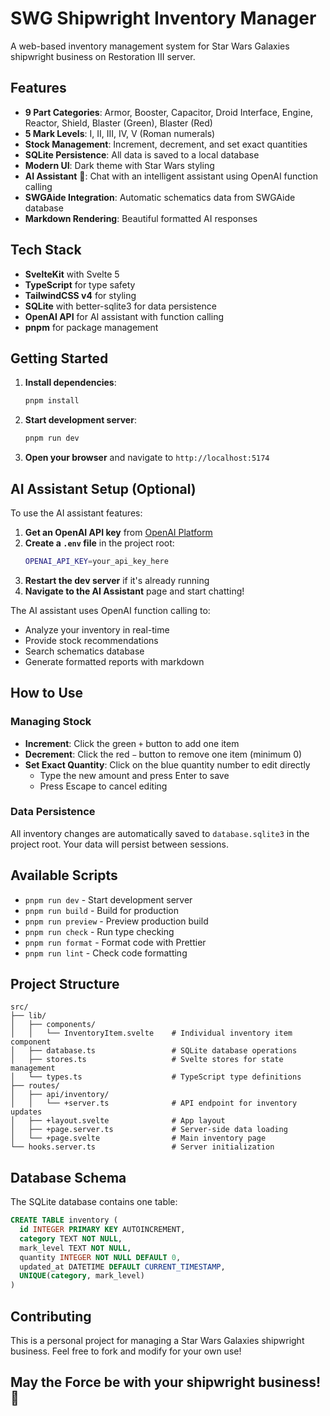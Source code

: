 # SWG Shipwright Inventory Manager

A web-based inventory management system for Star Wars Galaxies shipwright business on Restoration III server.

## Features

- **9 Part Categories**: Armor, Booster, Capacitor, Droid Interface, Engine, Reactor, Shield, Blaster (Green), Blaster (Red)
- **5 Mark Levels**: I, II, III, IV, V (Roman numerals)
- **Stock Management**: Increment, decrement, and set exact quantities
- **SQLite Persistence**: All data is saved to a local database
- **Modern UI**: Dark theme with Star Wars styling
- **AI Assistant** 🤖: Chat with an intelligent assistant using OpenAI function calling
- **SWGAide Integration**: Automatic schematics data from SWGAide database
- **Markdown Rendering**: Beautiful formatted AI responses

## Tech Stack

- **SvelteKit** with Svelte 5
- **TypeScript** for type safety
- **TailwindCSS v4** for styling
- **SQLite** with better-sqlite3 for data persistence
- **OpenAI API** for AI assistant with function calling
- **pnpm** for package management

## Getting Started

1. **Install dependencies**:

   ```bash
   pnpm install
   ```

2. **Start development server**:

   ```bash
   pnpm run dev
   ```

3. **Open your browser** and navigate to `http://localhost:5174`

## AI Assistant Setup (Optional)

To use the AI assistant features:

1. **Get an OpenAI API key** from [OpenAI Platform](https://platform.openai.com/api-keys)
2. **Create a `.env` file** in the project root:
   ```bash
   OPENAI_API_KEY=your_api_key_here
   ```
3. **Restart the dev server** if it's already running
4. **Navigate to the AI Assistant** page and start chatting!

The AI assistant uses OpenAI function calling to:

- Analyze your inventory in real-time
- Provide stock recommendations
- Search schematics database
- Generate formatted reports with markdown

## How to Use

### Managing Stock

- **Increment**: Click the green `+` button to add one item
- **Decrement**: Click the red `−` button to remove one item (minimum 0)
- **Set Exact Quantity**: Click on the blue quantity number to edit directly
  - Type the new amount and press Enter to save
  - Press Escape to cancel editing

### Data Persistence

All inventory changes are automatically saved to `database.sqlite3` in the project root. Your data will persist between sessions.

## Available Scripts

- `pnpm run dev` - Start development server
- `pnpm run build` - Build for production
- `pnpm run preview` - Preview production build
- `pnpm run check` - Run type checking
- `pnpm run format` - Format code with Prettier
- `pnpm run lint` - Check code formatting

## Project Structure

```
src/
├── lib/
│   ├── components/
│   │   └── InventoryItem.svelte    # Individual inventory item component
│   ├── database.ts                 # SQLite database operations
│   ├── stores.ts                   # Svelte stores for state management
│   └── types.ts                    # TypeScript type definitions
├── routes/
│   ├── api/inventory/
│   │   └── +server.ts              # API endpoint for inventory updates
│   ├── +layout.svelte              # App layout
│   ├── +page.server.ts             # Server-side data loading
│   └── +page.svelte                # Main inventory page
└── hooks.server.ts                 # Server initialization
```

## Database Schema

The SQLite database contains one table:

```sql
CREATE TABLE inventory (
  id INTEGER PRIMARY KEY AUTOINCREMENT,
  category TEXT NOT NULL,
  mark_level TEXT NOT NULL,
  quantity INTEGER NOT NULL DEFAULT 0,
  updated_at DATETIME DEFAULT CURRENT_TIMESTAMP,
  UNIQUE(category, mark_level)
)
```

## Contributing

This is a personal project for managing a Star Wars Galaxies shipwright business. Feel free to fork and modify for your own use!

## May the Force be with your shipwright business! 🌟
